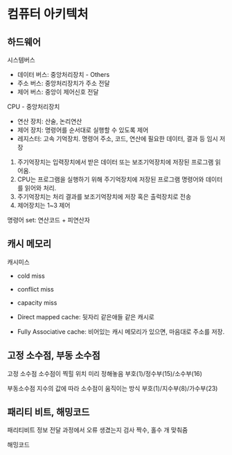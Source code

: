 # 컴퓨터 아키텍처

## 하드웨어

시스템버스
- 데이터 버스: 중앙처리장치 - Others
- 주소 버스: 중앙처리장치가 주소 전달
- 제어 버스: 중앙이 제어신호 전달

CPU - 중앙처리장치
- 연산 장치: 산술, 논리연산
- 제어 장치: 명령어를 순서대로 실행할 수 있도록 제어
- 레지스터: 고속 기억장치. 명령어 주소, 코드, 연산에 필요한 데이터, 결과 등 임시 저장
1. 주기억장치는 입력장치에서 받은 데이터 또는 보조기억장치에 저장된 프로그램 읽어옴.
2. CPU는 프로그램을 실행하기 위해 주기억장치에 저장된 프로그램 명령어와 데이터를 읽어와 처리.
3. 주기억장치는 처리 결과를 보조기억장치에 저장 혹은 출럭장치로 전송
4. 제어장치는 1~3 제어

명령어 set: 연산코드 + 피연산자

## 캐시 메모리
캐시미스
- cold miss
- conflict miss
- capacity miss

- Direct mapped cache: 뒷자리 같은애들 같은 캐시로
- Fully Associative cache: 비어있는 캐시 메모리가 있으면, 마음대로 주소를 저장.
## 고정 소수점, 부동 소수점

고정 소수점
소수점이 찍힐 위치 미리 정해놓음
부호(1)/정수부(15)/소수부(16)

부동소수점
지수의 값에 따라 소수점이 움직이는 방식
부호(1)/지수부(8)/가수부(23)

## 패리티 비트, 해밍코드

패리티비트
정보 전달 과정에서 오류 생겼는지 검사
짝수, 홀수 개 맞춰줌

해밍코드
